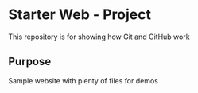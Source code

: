 # Starter Web - Project

This repository is for showing how Git and GitHub work

## Purpose

Sample website with plenty of files for demos
